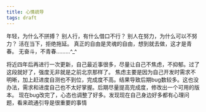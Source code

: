 ```yaml
---
title: 心情疏导
tags: draft
---
```

年轻，为什么不拼搏？
别人行，有什么借口不行？
别人在努力，为什么可以不努力？
活在当下，拒绝拖延。
真正的自由是灵魂的自由，想到就去做，这才是青春。
无奋斗，不青春………^_^

将近四年后再进行一次更新，自己最近事很多，尽量让自己不焦虑，不抑郁。过了这段就好了，强度无非就是之前北京那样了。
焦虑主要是因为自己开发时需求不明晰，加上赶进度自测也不到位，完成度不高。结果导致后期bug数较多。这也没办法，需求和进度自己也不太好掌握。后期尽量提高完成度，修改出一个可用的版本。
现在bug改完了，心态也调整了好多。发现现在自己身边好多都有心理问题，看来疏通引导是很重要的事情